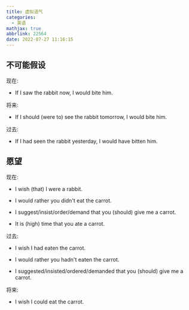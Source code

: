 ```yaml
---
title: 虚拟语气
categories:
  - 英语
mathjax: true
abbrlink: 22564
date: 2022-07-27 11:16:15
---
```

## 不可能假设

现在:

- If I saw the rabbit now, I would bite him.

将来:

- If I should (were to) see the rabbit tomorrow, I would bite him.

过去:

- If I had seen the rabbit yesterday, I would have bitten him.

<!--more-->

## 愿望

现在:

- I wish (that) I were a rabbit.

- I would rather you didn't eat the carrot.

- I suggest/insist/order/demand that you (should) give me a carrot.

- It is (high) time that you ate a carrot.

过去:

- I wish I had eaten the carrot.

- I would rather you hadn't eaten the carrot.

- I suggested/insisted/ordered/demanded that you (should) give me a carrot.

将来:

- I wish I could eat the carrot.